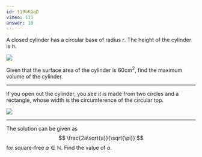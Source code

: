 ```yaml
---
id: t19bKGqD
vimeo: 111
answer: 10
---
```


A closed cylinder has a circular base of radius $r.$ The height of the cylinder is $h.$

![](/img/learn/optimisation-4.svg)

Given that the surface area of the cylinder is $60 \text{cm}^2,$ find the maximum volume of the cylinder.

---

If you open out the cylinder, you see it is made from two circles and a rectangle, whose width is the circumference of the circular top.

![](/img/learn/optimisation-5.svg)

---

The solution can be given as
$$
\frac{2a\sqrt{a}}{\sqrt{\pi}}
$$
for square-free $a \in \mathbb{N}$. Find the value of $a$.
